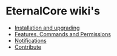 # EternalCore wiki's
* [Installation and upgrading](installation.md)
* [Features, Commands and Permissions](features.md)
* [Notifications](notifications.md)
* [Contribute](contribute.md)